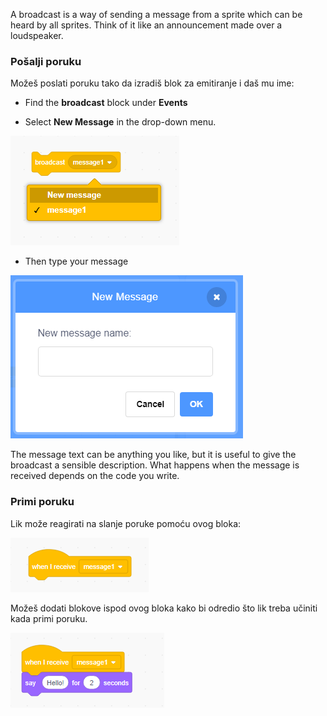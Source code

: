 A broadcast is a way of sending a message from a sprite which can be heard by all sprites. Think of it like an announcement made over a loudspeaker.

### Pošalji poruku

Možeš poslati poruku tako da izradiš blok za emitiranje i daš mu ime:

+ Find the **broadcast** block under **Events**

+ Select **New Message** in the drop-down menu.

![broadcast block dropdown](images/broadcast-block.png)

+ Then type your message

![Pošalji poruku](images/new-broadcast.png)

The message text can be anything you like, but it is useful to give the broadcast a sensible description. What happens when the message is received depends on the code you write.

### Primi poruku

Lik može reagirati na slanje poruke pomoću ovog bloka:

![Primi poruku](images/receive-a-broadcast.png)

Možeš dodati blokove ispod ovog bloka kako bi odredio što lik treba učiniti kada primi poruku.

![Primjer primanja poruke](images/receive-example.png)
